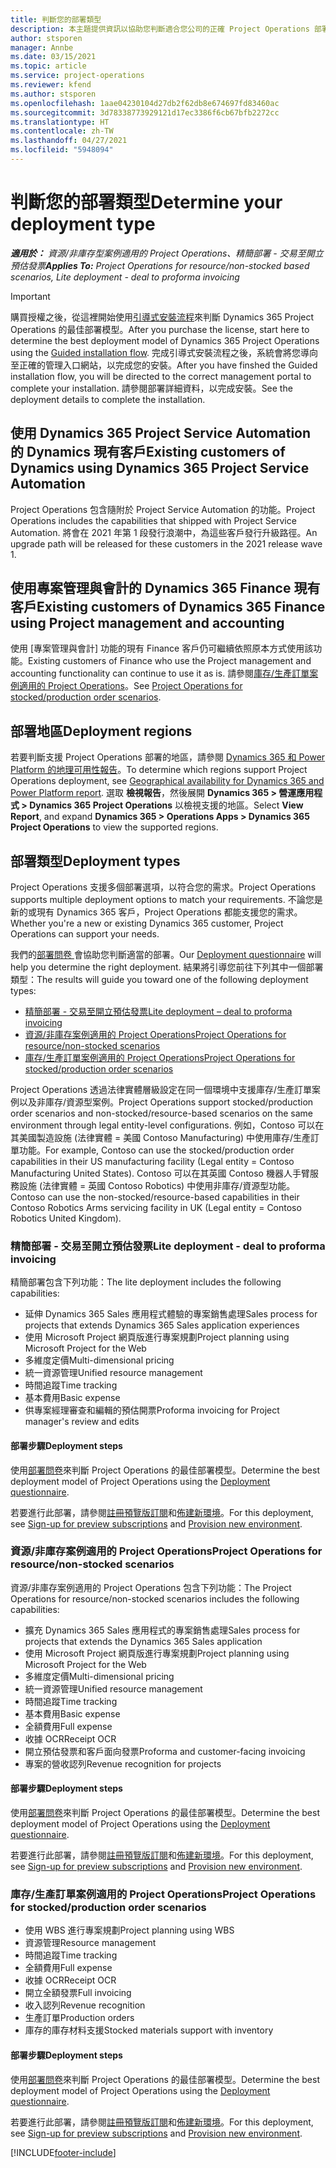 ```yaml
---
title: 判斷您的部署類型
description: 本主題提供資訊以協助您判斷適合您公司的正確 Project Operations 部署類型。
author: stsporen
manager: Annbe
ms.date: 03/15/2021
ms.topic: article
ms.service: project-operations
ms.reviewer: kfend
ms.author: stsporen
ms.openlocfilehash: 1aae04230104d27db2f62db8e674697fd83460ac
ms.sourcegitcommit: 3d78338773929121d17ec3386f6cb67bfb2272cc
ms.translationtype: HT
ms.contentlocale: zh-TW
ms.lasthandoff: 04/27/2021
ms.locfileid: "5948094"
---
```

# <a name="determine-your-deployment-type"></a><span data-ttu-id="3eab0-103">判斷您的部署類型</span><span class="sxs-lookup"><span data-stu-id="3eab0-103">Determine your deployment type</span></span>

<span data-ttu-id="3eab0-104">_**適用於：** 資源/非庫存型案例適用的 Project Operations、精簡部署 - 交易至開立預估發票_</span><span class="sxs-lookup"><span data-stu-id="3eab0-104">_**Applies To:** Project Operations for resource/non-stocked based scenarios, Lite deployment - deal to proforma invoicing_</span></span>

> [!IMPORTANT]
> <span data-ttu-id="3eab0-105">購買授權之後，從這裡開始使用[引導式安裝流程](https://aka.ms/provisionprojectoperations)來判斷 Dynamics 365 Project Operations 的最佳部署模型。</span><span class="sxs-lookup"><span data-stu-id="3eab0-105">After you purchase the license, start here to determine the best deployment model of Dynamics 365 Project Operations using the [Guided installation flow](https://aka.ms/provisionprojectoperations).</span></span>
> <span data-ttu-id="3eab0-106">完成引導式安裝流程之後，系統會將您導向至正確的管理入口網站，以完成您的安裝。</span><span class="sxs-lookup"><span data-stu-id="3eab0-106">After you have finshed the Guided installation flow, you will be directed to the correct management portal to complete your installation.</span></span> <span data-ttu-id="3eab0-107">請參閱部署詳細資料，以完成安裝。</span><span class="sxs-lookup"><span data-stu-id="3eab0-107">See the deployment details to complete the installation.</span></span>


## <a name="existing-customers-of-dynamics-using-dynamics-365-project-service-automation"></a><span data-ttu-id="3eab0-108">使用 Dynamics 365 Project Service Automation 的 Dynamics 現有客戶</span><span class="sxs-lookup"><span data-stu-id="3eab0-108">Existing customers of Dynamics using Dynamics 365 Project Service Automation</span></span>
<span data-ttu-id="3eab0-109">Project Operations 包含隨附於 Project Service Automation 的功能。</span><span class="sxs-lookup"><span data-stu-id="3eab0-109">Project Operations includes the capabilities that shipped with Project Service Automation.</span></span> <span data-ttu-id="3eab0-110">將會在 2021 年第 1 段發行浪潮中，為這些客戶發行升級路徑。</span><span class="sxs-lookup"><span data-stu-id="3eab0-110">An upgrade path will be released for these customers in the 2021 release wave 1.</span></span>

## <a name="existing-customers-of-dynamics-365-finance-using-project-management-and-accounting"></a><span data-ttu-id="3eab0-111">使用專案管理與會計的 Dynamics 365 Finance 現有客戶</span><span class="sxs-lookup"><span data-stu-id="3eab0-111">Existing customers of Dynamics 365 Finance using Project management and accounting</span></span> 

<span data-ttu-id="3eab0-112">使用 [專案管理與會計] 功能的現有 Finance 客戶仍可繼續依照原本方式使用該功能。</span><span class="sxs-lookup"><span data-stu-id="3eab0-112">Existing customers of Finance who use the Project management and accounting functionality can continue to use it as is.</span></span> <span data-ttu-id="3eab0-113">請參閱[庫存/生產訂單案例適用的 Project Operations](#pma)。</span><span class="sxs-lookup"><span data-stu-id="3eab0-113">See [Project Operations for stocked/production order scenarios](#pma).</span></span>


## <a name="deployment-regions"></a><span data-ttu-id="3eab0-114">部署地區</span><span class="sxs-lookup"><span data-stu-id="3eab0-114">Deployment regions</span></span>
<span data-ttu-id="3eab0-115">若要判斷支援 Project Operations 部署的地區，請參閱 [Dynamics 365 和 Power Platform 的地理可用性報告](https://dynamics.microsoft.com/en-us/geographic-availability/)。</span><span class="sxs-lookup"><span data-stu-id="3eab0-115">To determine which regions support Project Operations deployment, see [Geographical availability for Dynamics 365 and Power Platform report](https://dynamics.microsoft.com/en-us/geographic-availability/).</span></span> <span data-ttu-id="3eab0-116">選取 **檢視報告**，然後展開 **Dynamics 365 > 營運應用程式 > Dynamics 365 Project Operations** 以檢視支援的地區。</span><span class="sxs-lookup"><span data-stu-id="3eab0-116">Select **View Report**, and expand **Dynamics 365 > Operations Apps > Dynamics 365 Project Operations** to view the supported regions.</span></span>

## <a name="deployment-types"></a><span data-ttu-id="3eab0-117">部署類型</span><span class="sxs-lookup"><span data-stu-id="3eab0-117">Deployment types</span></span>
<span data-ttu-id="3eab0-118">Project Operations 支援多個部署選項，以符合您的需求。</span><span class="sxs-lookup"><span data-stu-id="3eab0-118">Project Operations supports multiple deployment options to match your requirements.</span></span> <span data-ttu-id="3eab0-119">不論您是新的或現有 Dynamics 365 客戶，Project Operations 都能支援您的需求。</span><span class="sxs-lookup"><span data-stu-id="3eab0-119">Whether you're a new or existing Dynamics 365 customer, Project Operations can support your needs.</span></span>

<span data-ttu-id="3eab0-120">我們的[部署問卷 ](https://aka.ms/provisionprojectoperations)會協助您判斷適當的部署。</span><span class="sxs-lookup"><span data-stu-id="3eab0-120">Our [Deployment questionnaire](https://aka.ms/provisionprojectoperations) will help you determine the right deployment.</span></span> <span data-ttu-id="3eab0-121">結果將引導您前往下列其中一個部署類型：</span><span class="sxs-lookup"><span data-stu-id="3eab0-121">The results will guide you toward one of the following deployment types:</span></span>

- [<span data-ttu-id="3eab0-122">精簡部署 - 交易至開立預估發票</span><span class="sxs-lookup"><span data-stu-id="3eab0-122">Lite deployment – deal to proforma invoicing</span></span>](#lite)
- [<span data-ttu-id="3eab0-123">資源/非庫存案例適用的 Project Operations</span><span class="sxs-lookup"><span data-stu-id="3eab0-123">Project Operations for resource/non-stocked scenarios</span></span>](#integrated)
- [<span data-ttu-id="3eab0-124">庫存/生產訂單案例適用的 Project Operations</span><span class="sxs-lookup"><span data-stu-id="3eab0-124">Project Operations for stocked/production order scenarios</span></span>](#pma)

<span data-ttu-id="3eab0-125">Project Operations 透過法律實體層級設定在同一個環境中支援庫存/生產訂單案例以及非庫存/資源型案例。</span><span class="sxs-lookup"><span data-stu-id="3eab0-125">Project Operations support stocked/production order scenarios and non-stocked/resource-based scenarios on the same environment through legal entity-level configurations.</span></span> <span data-ttu-id="3eab0-126">例如，Contoso 可以在其美國製造設施 (法律實體 = 美國 Contoso Manufacturing) 中使用庫存/生產訂單功能。</span><span class="sxs-lookup"><span data-stu-id="3eab0-126">For example, Contoso can use the stocked/production order capabilities in their US manufacturing facility (Legal entity = Contoso Manufacturing United States).</span></span> <span data-ttu-id="3eab0-127">Contoso 可以在其英國 Contoso 機器人手臂服務設施 (法律實體 = 英國 Contoso Robotics) 中使用非庫存/資源型功能。</span><span class="sxs-lookup"><span data-stu-id="3eab0-127">Contoso can use the non-stocked/resource-based capabilities in their Contoso Robotics Arms servicing facility in UK (Legal entity = Contoso Robotics United Kingdom).</span></span>

### <a name="lite-deployment---deal-to-proforma-invoicing"></a><a  name="lite"></a><span data-ttu-id="3eab0-128">精簡部署 - 交易至開立預估發票</span><span class="sxs-lookup"><span data-stu-id="3eab0-128">Lite deployment - deal to proforma invoicing</span></span>

<span data-ttu-id="3eab0-129">精簡部署包含下列功能：</span><span class="sxs-lookup"><span data-stu-id="3eab0-129">The lite deployment includes the following capabilities:</span></span>

- <span data-ttu-id="3eab0-130">延伸 Dynamics 365 Sales 應用程式體驗的專案銷售處理</span><span class="sxs-lookup"><span data-stu-id="3eab0-130">Sales process for projects that extends Dynamics 365 Sales application experiences</span></span>
- <span data-ttu-id="3eab0-131">使用 Microsoft Project 網頁版進行專案規劃</span><span class="sxs-lookup"><span data-stu-id="3eab0-131">Project planning using Microsoft Project for the Web</span></span>
- <span data-ttu-id="3eab0-132">多維度定價</span><span class="sxs-lookup"><span data-stu-id="3eab0-132">Multi-dimensional pricing</span></span>
- <span data-ttu-id="3eab0-133">統一資源管理</span><span class="sxs-lookup"><span data-stu-id="3eab0-133">Unified resource management</span></span>
- <span data-ttu-id="3eab0-134">時間追蹤</span><span class="sxs-lookup"><span data-stu-id="3eab0-134">Time tracking</span></span>
- <span data-ttu-id="3eab0-135">基本費用</span><span class="sxs-lookup"><span data-stu-id="3eab0-135">Basic expense</span></span>
- <span data-ttu-id="3eab0-136">供專案經理審查和編輯的預估開票</span><span class="sxs-lookup"><span data-stu-id="3eab0-136">Proforma invoicing for Project manager's review and edits</span></span> 

#### <a name="deployment-steps"></a><span data-ttu-id="3eab0-137">部署步驟</span><span class="sxs-lookup"><span data-stu-id="3eab0-137">Deployment steps</span></span>
<span data-ttu-id="3eab0-138">使用[部署問卷](https://aka.ms/provisionprojectoperations)來判斷 Project Operations 的最佳部署模型。</span><span class="sxs-lookup"><span data-stu-id="3eab0-138">Determine the best deployment model of Project Operations using the [Deployment questionnaire](https://aka.ms/provisionprojectoperations).</span></span>

<span data-ttu-id="3eab0-139">若要進行此部署，請參閱[註冊預覽版訂閱](lite-preview-subscription-sign-up.md)和[佈建新環境](lite-deployment.md)。</span><span class="sxs-lookup"><span data-stu-id="3eab0-139">For this deployment, see [Sign-up for preview subscriptions](lite-preview-subscription-sign-up.md) and [Provision new environment](lite-deployment.md).</span></span> 


### <a name="project-operations-for-resourcenon-stocked-scenarios"></a><a name="integrated"></a><span data-ttu-id="3eab0-140">資源/非庫存案例適用的 Project Operations</span><span class="sxs-lookup"><span data-stu-id="3eab0-140">Project Operations for resource/non-stocked scenarios</span></span>
<span data-ttu-id="3eab0-141">資源/非庫存案例適用的 Project Operations 包含下列功能：</span><span class="sxs-lookup"><span data-stu-id="3eab0-141">The Project Operations for resource/non-stocked scenarios includes the following capabilities:</span></span>
 
- <span data-ttu-id="3eab0-142">擴充 Dynamics 365 Sales 應用程式的專案銷售處理</span><span class="sxs-lookup"><span data-stu-id="3eab0-142">Sales process for projects that extends the Dynamics 365 Sales application</span></span>
- <span data-ttu-id="3eab0-143">使用 Microsoft Project 網頁版進行專案規劃</span><span class="sxs-lookup"><span data-stu-id="3eab0-143">Project planning using Microsoft Project for the Web</span></span>
- <span data-ttu-id="3eab0-144">多維度定價</span><span class="sxs-lookup"><span data-stu-id="3eab0-144">Multi-dimensional pricing</span></span>
- <span data-ttu-id="3eab0-145">統一資源管理</span><span class="sxs-lookup"><span data-stu-id="3eab0-145">Unified resource management</span></span>
- <span data-ttu-id="3eab0-146">時間追蹤</span><span class="sxs-lookup"><span data-stu-id="3eab0-146">Time tracking</span></span>
- <span data-ttu-id="3eab0-147">基本費用</span><span class="sxs-lookup"><span data-stu-id="3eab0-147">Basic expense</span></span>
- <span data-ttu-id="3eab0-148">全額費用</span><span class="sxs-lookup"><span data-stu-id="3eab0-148">Full expense</span></span>
- <span data-ttu-id="3eab0-149">收據 OCR</span><span class="sxs-lookup"><span data-stu-id="3eab0-149">Receipt OCR</span></span>
- <span data-ttu-id="3eab0-150">開立預估發票和客戶面向發票</span><span class="sxs-lookup"><span data-stu-id="3eab0-150">Proforma and customer-facing invoicing</span></span> 
- <span data-ttu-id="3eab0-151">專案的營收認列</span><span class="sxs-lookup"><span data-stu-id="3eab0-151">Revenue recognition for projects</span></span>

#### <a name="deployment-steps"></a><span data-ttu-id="3eab0-152">部署步驟</span><span class="sxs-lookup"><span data-stu-id="3eab0-152">Deployment steps</span></span>
<span data-ttu-id="3eab0-153">使用[部署問卷](https://aka.ms/provisionprojectoperations)來判斷 Project Operations 的最佳部署模型。</span><span class="sxs-lookup"><span data-stu-id="3eab0-153">Determine the best deployment model of Project Operations using the [Deployment questionnaire](https://aka.ms/provisionprojectoperations).</span></span>

<span data-ttu-id="3eab0-154">若要進行此部署，請參閱[註冊預覽版訂閱](resource-sign-up-preview-subscription.md)和[佈建新環境](resource-provision-new-environment.md)。</span><span class="sxs-lookup"><span data-stu-id="3eab0-154">For this deployment, see [Sign-up for preview subscriptions](resource-sign-up-preview-subscription.md) and [Provision new environment](resource-provision-new-environment.md).</span></span> 


### <a name="project-operations-for-stockedproduction-order-scenarios"></a><a name="pma"></a><span data-ttu-id="3eab0-155">庫存/生產訂單案例適用的 Project Operations</span><span class="sxs-lookup"><span data-stu-id="3eab0-155">Project Operations for stocked/production order scenarios</span></span>

- <span data-ttu-id="3eab0-156">使用 WBS 進行專案規劃</span><span class="sxs-lookup"><span data-stu-id="3eab0-156">Project planning using WBS</span></span>
- <span data-ttu-id="3eab0-157">資源管理</span><span class="sxs-lookup"><span data-stu-id="3eab0-157">Resource management</span></span>
- <span data-ttu-id="3eab0-158">時間追蹤</span><span class="sxs-lookup"><span data-stu-id="3eab0-158">Time tracking</span></span>
- <span data-ttu-id="3eab0-159">全額費用</span><span class="sxs-lookup"><span data-stu-id="3eab0-159">Full expense</span></span>
- <span data-ttu-id="3eab0-160">收據 OCR</span><span class="sxs-lookup"><span data-stu-id="3eab0-160">Receipt OCR</span></span>
- <span data-ttu-id="3eab0-161">開立全額發票</span><span class="sxs-lookup"><span data-stu-id="3eab0-161">Full invoicing</span></span>
- <span data-ttu-id="3eab0-162">收入認列</span><span class="sxs-lookup"><span data-stu-id="3eab0-162">Revenue recognition</span></span>
- <span data-ttu-id="3eab0-163">生產訂單</span><span class="sxs-lookup"><span data-stu-id="3eab0-163">Production orders</span></span>
- <span data-ttu-id="3eab0-164">庫存的庫存材料支援</span><span class="sxs-lookup"><span data-stu-id="3eab0-164">Stocked materials support with inventory</span></span>

#### <a name="deployment-steps"></a><span data-ttu-id="3eab0-165">部署步驟</span><span class="sxs-lookup"><span data-stu-id="3eab0-165">Deployment steps</span></span>
<span data-ttu-id="3eab0-166">使用[部署問卷](https://aka.ms/provisionprojectoperations)來判斷 Project Operations 的最佳部署模型。</span><span class="sxs-lookup"><span data-stu-id="3eab0-166">Determine the best deployment model of Project Operations using the [Deployment questionnaire](https://aka.ms/provisionprojectoperations).</span></span>

<span data-ttu-id="3eab0-167">若要進行此部署，請參閱[註冊預覽版訂閱](/dynamics365/fin-ops-core/dev-itpro/dev-tools/sign-up-preview-subscription?toc=%2fdynamics365%2ffinance%2ftoc.json)和[佈建新環境](/dynamics365/fin-ops-core/dev-itpro/deployment/deploy-demo-environment?toc=%2fdynamics365%2ffinance%2ftoc.json)。</span><span class="sxs-lookup"><span data-stu-id="3eab0-167">For this deployment, see [Sign-up for preview subscriptions](/dynamics365/fin-ops-core/dev-itpro/dev-tools/sign-up-preview-subscription?toc=%2fdynamics365%2ffinance%2ftoc.json) and [Provision new environment](/dynamics365/fin-ops-core/dev-itpro/deployment/deploy-demo-environment?toc=%2fdynamics365%2ffinance%2ftoc.json).</span></span> 



[!INCLUDE[footer-include](../includes/footer-banner.md)]